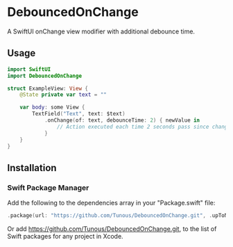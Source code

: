 # DebouncedOnChange

A SwiftUI onChange view modifier with additional debounce time.

## Usage

```swift
import SwiftUI
import DebouncedOnChange

struct ExampleView: View {
    @State private var text = ""

    var body: some View {
        TextField("Text", text: $text)
            .onChange(of: text, debounceTime: 2) { newValue in
                // Action executed each time 2 seconds pass since change of text property
            }
    }
}
``` 

## Installation

### Swift Package Manager

Add the following to the dependencies array in your "Package.swift" file:

```swift
.package(url: "https://github.com/Tunous/DebouncedOnChange.git", .upToNextMajor(from: "1.0.0"))
```

Or add https://github.com/Tunous/DebouncedOnChange.git, to the list of Swift packages for any project in Xcode.
